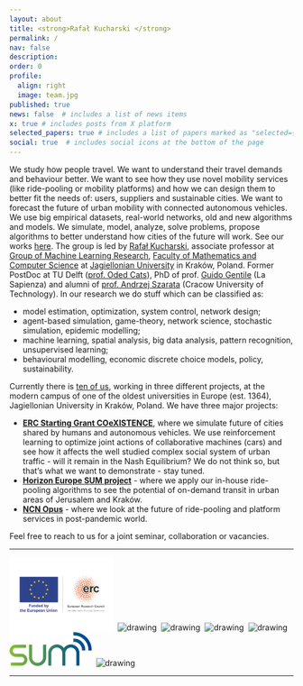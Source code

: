 ```yaml
---
layout: about
title: <strong>Rafał Kucharski </strong>
permalink: /
nav: false
description: 
order: 0
profile:
  align: right
  image: team.jpg
published: true
news: false  # includes a list of news items
x: true # includes posts from X platform
selected_papers: true # includes a list of papers marked as "selected={true}"
social: true  # includes social icons at the bottom of the page
---
```


We study how people travel. We want to understand their travel demands and behaviour better. We want to see how they use novel mobility services (like ride-pooling or mobility platforms) and how we can design them to better fit the needs of: users, suppliers and sustainable cities. We want to forecast the future of urban mobility with connected autonomous vehicles. We use big empirical datasets, real-world networks, old and new algorithms and models. We simulate, model, analyze, solve problems, propose algorithms to better understand how cities of the future will work. See our works [here](/papers). The group is led by [Rafał Kucharski](/research/rafal_kucharski/), associate professor at [Group of Machine Learning Research](https://gmum.net), [Faculty of Mathematics and Computer Science](https://matinf.uj.edu.pl/en_GB/start) at [Jagiellonian University](https://en.uj.edu.pl/en_GB) in Kraków, Poland. Former PostDoc at TU Delft ([prof. Oded Cats](https://www.tudelft.nl/citg/over-faculteit/afdelingen/transport-planning/staff/persoonlijke-paginas/cats-o)), PhD of prof. [Guido Gentile](https://www.dicea.uniroma1.it/users/guidogentileuniroma1it) (La Sapienza) and alumni of [prof. Andrzej Szarata](http://www.kst.pk.edu.pl/index.php/pracownik/?pracownik=715) (Cracow University of Technology). In our research we do stuff which can be classified as:

* model estimation, optimization, system control, network design;
* agent-based simulation, game-theory, network science, stochastic simulation, epidemic modelling;
* machine learning, spatial analysis, big data analysis, pattern recognition, unsupervised learning;
* behavioural modelling, economic discrete choice models, policy, sustainability.

Currently there is [ten of us](/group), working in three different projects, at the modern campus of one of the oldest universities in Europe (est. 1364), Jagiellonian University in Kraków, Poland. We have three major projects:

* **[ERC Starting Grant COeXISTENCE](/COeXISTENCE)**, where we simulate future of cities shared by humans and autonomous vehicles. We use reinforcement learning to optimize joint actions of collaborative machines (cars) and see how it affects the well studied complex social system of urban traffic - will it remain in the Nash Equilibrium? We do not think so, but that’s what we want to demonstrate - stay tuned.
* **[Horizon Europe SUM project](/research/SUM)** - where we apply our in-house ride-pooling algorithms to see the potential of on-demand transit in urban areas of Jerusalem and Kraków.
* **[NCN Opus](/research/g_1_OPUS)** - where we look at the future of ride-pooling and platform services in post-pandemic world.

Feel free to reach to us for a joint seminar, collaboration or vacancies.



---


<img src="/./assets/img/LOGO-ERC.jpg" alt="drawing" height="130"/>&nbsp;&nbsp;<img src="/./assets/img/logo_NCN.png" alt="drawing" height="130"/>&nbsp;&nbsp;<img src="/./assets/img/UJ.jpeg" alt="drawing" width="130"/>&nbsp;&nbsp;<img src="/assets/img/logo.jpg" alt="drawing" height="60"/>&nbsp;&nbsp;<img src="/assets/img/iduj.png" alt="drawing" height="60"/>&nbsp;&nbsp;<img src="/./assets/img/0964_SUM_LOGO_RGB_HR.jpg" alt="drawing" height="60"/>&nbsp;&nbsp;<img src="/./assets/img/logo_kwadrat.jpg" alt="drawing" height="130"/>

---

